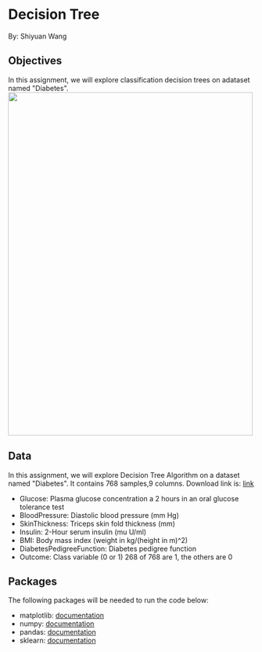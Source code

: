 # Decision Tree

By: Shiyuan Wang

## Objectives

In this assignment, we will explore classification decision trees on adataset named "Diabetes". 
<img src="https://encrypted-tbn0.gstatic.com/images?q=tbn:ANd9GcT_7F4wonwo_HQnTjrLtRQc6c_xyNKBcJToig&usqp=CAU" width="500" height="700">

## Data
In this assignment, we will explore Decision Tree Algorithm on a dataset named "Diabetes". It contains 768 samples,9 columns. Download link is: [link](https://www.kaggle.com/uciml/pima-indians-diabetes-database)
* Glucose: Plasma glucose concentration a 2 hours in an oral glucose tolerance test
* BloodPressure: Diastolic blood pressure (mm Hg)
* SkinThickness: Triceps skin fold thickness (mm)
* Insulin: 2-Hour serum insulin (mu U/ml)
* BMI: Body mass index (weight in kg/(height in m)^2)
* DiabetesPedigreeFunction: Diabetes pedigree function
* Outcome: Class variable (0 or 1) 268 of 768 are 1, the others are 0



## Packages
The following packages will be needed to run the code below:
*   matplotlib: [documentation](https://matplotlib.org/stable/api/_as_gen/matplotlib.pyplot.html)
*   numpy: [documentation](https://numpy.org/devdocs/)
*   pandas: [documentation](https://pandas.pydata.org/docs/)
*   sklearn: [documentation](https://scikit-learn.org/stable/)
